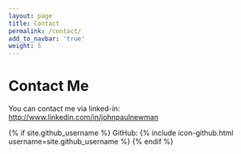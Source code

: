 ```yaml
---
layout: page
title: Contact
permalink: /contact/
add_to_navbar: 'true'
weight: 5
---
```


# Contact Me
You can contact me via linked-in: <a href="http://www.linkedin.com/in/johnpaulnewman" target="new">http://www.linkedin.com/in/johnpaulnewman</a>

{% if site.github_username %}
GitHub: {% include icon-github.html username=site.github_username %}
{% endif %}
